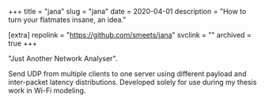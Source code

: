 +++
title = "jana"
slug = "jana"
date = 2020-04-01
description = "How to turn your flatmates insane, an idea."

[extra]
repolink = "https://github.com/smeets/jana"
svclink = ""
archived = true
+++

"Just Another Network Analyser".

Send UDP from multiple clients to one server using different payload and
inter-packet latency distributions. Developed solely for use during my thesis
work in Wi-Fi modeling.
